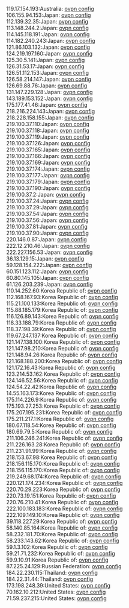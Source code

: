 119.17.154.193:Australia: [ovpn config](vpn/119_17_154_193.ovpn)  
106.155.94.153:Japan: [ovpn config](vpn/106_155_94_153.ovpn)  
112.139.32.35:Japan: [ovpn config](vpn/112_139_32_35.ovpn)  
113.148.244.2:Japan: [ovpn config](vpn/113_148_244_2.ovpn)  
114.145.118.191:Japan: [ovpn config](vpn/114_145_118_191.ovpn)  
114.182.240.243:Japan: [ovpn config](vpn/114_182_240_243.ovpn)  
121.86.103.132:Japan: [ovpn config](vpn/121_86_103_132.ovpn)  
124.219.197.160:Japan: [ovpn config](vpn/124_219_197_160.ovpn)  
125.30.5.141:Japan: [ovpn config](vpn/125_30_5_141.ovpn)  
126.31.53.17:Japan: [ovpn config](vpn/126_31_53_17.ovpn)  
126.51.112.153:Japan: [ovpn config](vpn/126_51_112_153.ovpn)  
126.58.214.147:Japan: [ovpn config](vpn/126_58_214_147.ovpn)  
126.69.88.76:Japan: [ovpn config](vpn/126_69_88_76.ovpn)  
131.147.229.128:Japan: [ovpn config](vpn/131_147_229_128.ovpn)  
143.189.153.152:Japan: [ovpn config](vpn/143_189_153_152.ovpn)  
175.177.41.46:Japan: [ovpn config](vpn/175_177_41_46.ovpn)  
218.216.224.143:Japan: [ovpn config](vpn/218_216_224_143.ovpn)  
218.228.158.155:Japan: [ovpn config](vpn/218_228_158_155.ovpn)  
219.100.37.110:Japan: [ovpn config](vpn/219_100_37_110.ovpn)  
219.100.37.118:Japan: [ovpn config](vpn/219_100_37_118.ovpn)  
219.100.37.119:Japan: [ovpn config](vpn/219_100_37_119.ovpn)  
219.100.37.126:Japan: [ovpn config](vpn/219_100_37_126.ovpn)  
219.100.37.165:Japan: [ovpn config](vpn/219_100_37_165.ovpn)  
219.100.37.166:Japan: [ovpn config](vpn/219_100_37_166.ovpn)  
219.100.37.169:Japan: [ovpn config](vpn/219_100_37_169.ovpn)  
219.100.37.174:Japan: [ovpn config](vpn/219_100_37_174.ovpn)  
219.100.37.177:Japan: [ovpn config](vpn/219_100_37_177.ovpn)  
219.100.37.179:Japan: [ovpn config](vpn/219_100_37_179.ovpn)  
219.100.37.190:Japan: [ovpn config](vpn/219_100_37_190.ovpn)  
219.100.37.2:Japan: [ovpn config](vpn/219_100_37_2.ovpn)  
219.100.37.24:Japan: [ovpn config](vpn/219_100_37_24.ovpn)  
219.100.37.29:Japan: [ovpn config](vpn/219_100_37_29.ovpn)  
219.100.37.54:Japan: [ovpn config](vpn/219_100_37_54.ovpn)  
219.100.37.56:Japan: [ovpn config](vpn/219_100_37_56.ovpn)  
219.100.37.81:Japan: [ovpn config](vpn/219_100_37_81.ovpn)  
219.100.37.90:Japan: [ovpn config](vpn/219_100_37_90.ovpn)  
220.146.0.87:Japan: [ovpn config](vpn/220_146_0_87.ovpn)  
222.12.210.46:Japan: [ovpn config](vpn/222_12_210_46.ovpn)  
222.227.156.53:Japan: [ovpn config](vpn/222_227_156_53.ovpn)  
36.13.129.15:Japan: [ovpn config](vpn/36_13_129_15.ovpn)  
59.128.154.222:Japan: [ovpn config](vpn/59_128_154_222.ovpn)  
60.151.123.112:Japan: [ovpn config](vpn/60_151_123_112.ovpn)  
60.80.145.105:Japan: [ovpn config](vpn/60_80_145_105.ovpn)  
61.126.203.239:Japan: [ovpn config](vpn/61_126_203_239.ovpn)  
110.14.252.60:Korea Republic of: [ovpn config](vpn/110_14_252_60.ovpn)  
112.168.167.93:Korea Republic of: [ovpn config](vpn/112_168_167_93.ovpn)  
115.21.100.133:Korea Republic of: [ovpn config](vpn/115_21_100_133.ovpn)  
115.88.185.179:Korea Republic of: [ovpn config](vpn/115_88_185_179.ovpn)  
116.126.89.143:Korea Republic of: [ovpn config](vpn/116_126_89_143.ovpn)  
118.33.188.79:Korea Republic of: [ovpn config](vpn/118_33_188_79.ovpn)  
118.37.198.39:Korea Republic of: [ovpn config](vpn/118_37_198_39.ovpn)  
119.67.247.137:Korea Republic of: [ovpn config](vpn/119_67_247_137.ovpn)  
121.147.138.100:Korea Republic of: [ovpn config](vpn/121_147_138_100.ovpn)  
121.147.98.210:Korea Republic of: [ovpn config](vpn/121_147_98_210.ovpn)  
121.148.94.26:Korea Republic of: [ovpn config](vpn/121_148_94_26.ovpn)  
121.168.188.200:Korea Republic of: [ovpn config](vpn/121_168_188_200.ovpn)  
121.172.16.43:Korea Republic of: [ovpn config](vpn/121_172_16_43.ovpn)  
123.214.53.162:Korea Republic of: [ovpn config](vpn/123_214_53_162.ovpn)  
124.146.52.56:Korea Republic of: [ovpn config](vpn/124_146_52_56.ovpn)  
124.54.22.42:Korea Republic of: [ovpn config](vpn/124_54_22_42.ovpn)  
14.55.163.173:Korea Republic of: [ovpn config](vpn/14_55_163_173.ovpn)  
175.114.226.9:Korea Republic of: [ovpn config](vpn/175_114_226_9.ovpn)  
175.193.27.253:Korea Republic of: [ovpn config](vpn/175_193_27_253.ovpn)  
175.207.195.231:Korea Republic of: [ovpn config](vpn/175_207_195_231.ovpn)  
175.211.217.1:Korea Republic of: [ovpn config](vpn/175_211_217_1.ovpn)  
180.67.118.54:Korea Republic of: [ovpn config](vpn/180_67_118_54.ovpn)  
180.69.79.5:Korea Republic of: [ovpn config](vpn/180_69_79_5.ovpn)  
211.106.246.241:Korea Republic of: [ovpn config](vpn/211_106_246_241.ovpn)  
211.226.163.28:Korea Republic of: [ovpn config](vpn/211_226_163_28.ovpn)  
211.231.91.99:Korea Republic of: [ovpn config](vpn/211_231_91_99.ovpn)  
218.153.67.98:Korea Republic of: [ovpn config](vpn/218_153_67_98.ovpn)  
218.156.115.170:Korea Republic of: [ovpn config](vpn/218_156_115_170.ovpn)  
218.156.115.170:Korea Republic of: [ovpn config](vpn/218_156_115_170.ovpn)  
219.249.68.174:Korea Republic of: [ovpn config](vpn/219_249_68_174.ovpn)  
220.121.174.234:Korea Republic of: [ovpn config](vpn/220_121_174_234.ovpn)  
220.70.29.223:Korea Republic of: [ovpn config](vpn/220_70_29_223.ovpn)  
220.73.19.151:Korea Republic of: [ovpn config](vpn/220_73_19_151.ovpn)  
220.76.210.41:Korea Republic of: [ovpn config](vpn/220_76_210_41.ovpn)  
222.100.183.183:Korea Republic of: [ovpn config](vpn/222_100_183_183.ovpn)  
222.109.149.10:Korea Republic of: [ovpn config](vpn/222_109_149_10.ovpn)  
39.118.227.29:Korea Republic of: [ovpn config](vpn/39_118_227_29.ovpn)  
58.140.85.164:Korea Republic of: [ovpn config](vpn/58_140_85_164.ovpn)  
58.232.181.70:Korea Republic of: [ovpn config](vpn/58_232_181_70.ovpn)  
58.233.143.62:Korea Republic of: [ovpn config](vpn/58_233_143_62.ovpn)  
59.1.3.102:Korea Republic of: [ovpn config](vpn/59_1_3_102.ovpn)  
59.21.71.232:Korea Republic of: [ovpn config](vpn/59_21_71_232.ovpn)  
59.9.10.91:Korea Republic of: [ovpn config](vpn/59_9_10_91.ovpn)  
87.225.24.129:Russian Federation: [ovpn config](vpn/87_225_24_129.ovpn)  
184.22.230.115:Thailand: [ovpn config](vpn/184_22_230_115.ovpn)  
184.22.31.44:Thailand: [ovpn config](vpn/184_22_31_44.ovpn)  
173.198.248.39:United States: [ovpn config](vpn/173_198_248_39.ovpn)  
70.162.10.212:United States: [ovpn config](vpn/70_162_10_212.ovpn)  
71.59.237.215:United States: [ovpn config](vpn/71_59_237_215.ovpn)  
